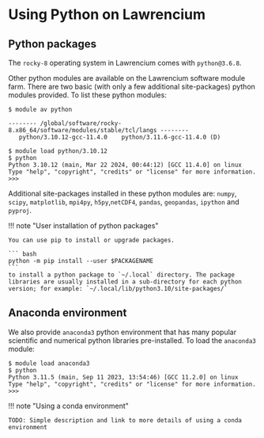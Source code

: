 # Using Python on Lawrencium

## Python packages

The `rocky-8` operating system in Lawrencium comes with `python@3.6.8`.

Other python modules are available on the Lawrencium software module farm. There are two basic (with only a few additional site-packages) python modules provided. To list these python modules:

```
$ module av python

-------- /global/software/rocky-8.x86_64/software/modules/stable/tcl/langs --------
   python/3.10.12-gcc-11.4.0    python/3.11.6-gcc-11.4.0 (D)

$ module load python/3.10.12
$ python
Python 3.10.12 (main, Mar 22 2024, 00:44:12) [GCC 11.4.0] on linux
Type "help", "copyright", "credits" or "license" for more information.
>>> 
```

Additional site-packages installed in these python modules are: `numpy`, `scipy`, `matplotlib`, `mpi4py`, `h5py`,`netCDF4`, `pandas`, `geopandas`, `ipython` and `pyproj`.

!!! note "User installation of python packages"

    You can use pip to install or upgrade packages.

    ``` bash
    python -m pip install --user $PACKAGENAME 
    ```
    to install a python package to `~/.local` directory. The package libraries are usually installed in a sub-directory for each python version; for example: `~/.local/lib/python3.10/site-packages/`

## Anaconda environment

We also provide `anaconda3` python environment that has many popular scientific and numerical python libraries pre-installed. To load the `anaconda3` module:

```
$ module load anaconda3
$ python
Python 3.11.5 (main, Sep 11 2023, 13:54:46) [GCC 11.2.0] on linux
Type "help", "copyright", "credits" or "license" for more information.
>>> 
```

!!! note "Using a conda environment"

    TODO: Simple description and link to more details of using a conda environment
